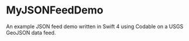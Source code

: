 # MyJSONFeedDemo
An example JSON feed demo written in Swift 4 using Codable on a USGS GeoJSON data feed.
